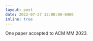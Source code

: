 ```yaml
---
layout: post
date: 2022-07-27 12:00:00-0400
inline: true
---
```


One paper accepted to ACM MM 2023.
